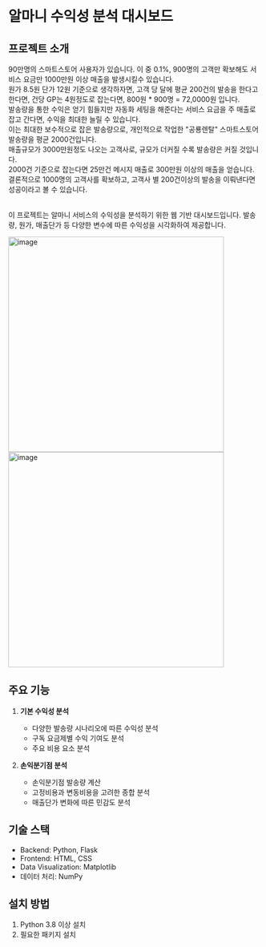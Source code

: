 # 알마니 수익성 분석 대시보드

## 프로젝트 소개

90만명의 스마트스토어 사용자가 있습니다. 이 중 0.1%, 900명의 고객만 확보해도 서비스 요금만 1000만원 이상 매출을 발생시킬수 있습니다.<br>
원가 8.5원 단가 12원 기준으로 생각하자면,  고객 당 달에 평균 200건의 발송을 한다고 한다면, 건당 GP는 4원정도로 잡는다면, 800원 * 900명 = 72,0000원 입니다.<br>
발송량을 통한 수익은 얻기 힘들지만 자동화 세팅을 해준다는 서비스 요금을 주 매출로 잡고 간다면, 수익을 최대한 늘릴 수 있습니다. <br>
이는 최대한 보수적으로 잡은 발송량으로, 개인적으로 작업한 "공룡렌탈" 스마트스토어 발송량을 평균 2000건입니다. <br>
매출규모가 3000만원정도 나오는 고객사로, 규모가 더커질 수록 발송량은 커질 것입니다.<br>
2000건 기준으로 잡는다면 25만건 메시지 매출로 300만원 이상의 매출을 얻습니다. <br>
결론적으로 1000명의 고객사를 확보하고, 고객사 별 200건이상의 발송을 이뤄낸다면 성공이라고 볼 수 있습니다. <br><br>

이 프로젝트는 알마니 서비스의 수익성을 분석하기 위한 웹 기반 대시보드입니다. 발송량, 원가, 매출단가 등 다양한 변수에 따른 수익성을 시각화하여 제공합니다.

<img width="430" alt="image" src="https://github.com/user-attachments/assets/5df0b784-d8fd-4216-98af-3d687902649b" />
<img width="430" alt="image" src="https://github.com/user-attachments/assets/c8682251-08a0-42ac-b70e-91410453276b" />

## 주요 기능
1. **기본 수익성 분석**
   - 다양한 발송량 시나리오에 따른 수익성 분석
   - 구독 요금제별 수익 기여도 분석
   - 주요 비용 요소 분석

2. **손익분기점 분석**
   - 손익분기점 발송량 계산
   - 고정비용과 변동비용을 고려한 종합 분석
   - 매출단가 변화에 따른 민감도 분석

## 기술 스택
- Backend: Python, Flask
- Frontend: HTML, CSS
- Data Visualization: Matplotlib
- 데이터 처리: NumPy

## 설치 방법
1. Python 3.8 이상 설치
2. 필요한 패키지 설치 
